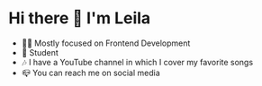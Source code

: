# Hi there 👋 I'm Leila
- 🧑‍💻 Mostly focused on Frontend Development
- 📜 Student
- 🎶 I have a YouTube channel in which I cover my favorite songs
- 📪 You can reach me on social media

